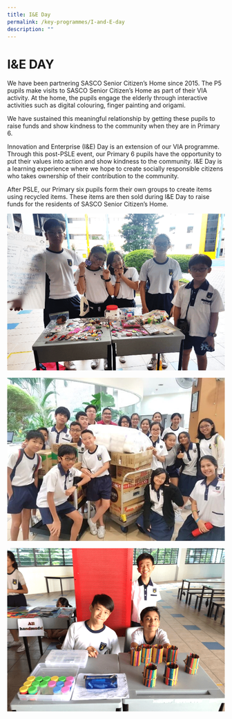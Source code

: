 ```yaml
---
title: I&E Day
permalink: /key-programmes/I-and-E-day
description: ""
---
```

# I&E DAY

We have been partnering SASCO Senior Citizen’s Home since 2015. The P5 pupils make visits to SASCO Senior Citizen’s Home as part of their VIA activity. At the home, the pupils engage the elderly through interactive activities such as digital colouring, finger painting and origami.

We have sustained this meaningful relationship by getting these pupils to raise funds and show kindness to the community when they are in Primary 6.

Innovation and Enterprise (I&E) Day is an extension of our VIA programme. Through this post-PSLE event, our Primary 6 pupils have the opportunity to put their values into action and show kindness to the community. I&E Day is a learning experience where we hope to create socially responsible citizens who takes ownership of their contribution to the community.

After PSLE, our Primary six pupils form their own groups to create items using recycled items. These items are then sold during I&E Day to raise funds for the residents of SASCO Senior Citizen’s Home.

![](/images/I%20&E%20Day.png)

![](/images/I&E%20Group%20photo.jpeg)

![](/images/I&E%20handmade.png)

